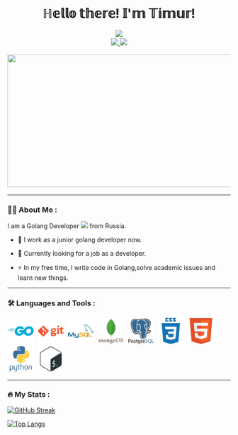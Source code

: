 <h1 align="center">ℍ𝕖𝕝𝕝𝕠 𝕥𝕙𝕖𝕣𝕖! 𝕀'𝕞 𝕋𝕚𝕞𝕦𝕣!</h1>
<div id="header" align="center">
  <img src="https://media.giphy.com/media/M9gbBd9nbDrOTu1Mqx/giphy.gif" width="100"/>
</div>
<div id="badges" align="center">
  <a href="https://career.habr.com/gtijidi">
    <img src="https://img.shields.io/badge/%D0%A5%D0%B0%D0%B1%D1%80%D0%9A%D0%B0%D1%80%D1%8C%D0%B5%D1%80%D0%B0-blue?style=for-the-badge&logo=habr&logoColor=white"/>
  </a>
  <a href="mailto:gtgaleevtimur@gmail.com">
    <img src="https://img.shields.io/badge/email-white?style=for-the-badge&logo=gmail&logoColor=color"/>
  </a>
</div>
<div align="center">
<img src="https://komarev.com/ghpvc/?username=gtgaleevtimur&style=flat-square&color=blue" alt=""/>
</div>
<div align="center">
  <img src="https://media.giphy.com/media/dWesBcTLavkZuG35MI/giphy.gif" width="600" height="300"/>
</div>

---

### :technologist: About Me :

I am a Golang Developer <img src="https://media.giphy.com/media/WUlplcMpOCEmTGBtBW/giphy.gif" width="30"> from Russia.

- :telescope: I work as a junior golang developer now.

- :seedling: Сurrently looking for a job as a developer.

- :zap: In my free time, I write code in Golang,solve academic issues and learn new things.

---

### :hammer_and_wrench: Languages and Tools :



        
<div>
  <img src="https://raw.githubusercontent.com/devicons/devicon/1119b9f84c0290e0f0b38982099a2bd027a48bf1/icons/go/go-original-wordmark.svg" title="Go" alt="Go" width="60" height="60"/>&nbsp;
  <img src="https://raw.githubusercontent.com/devicons/devicon/1119b9f84c0290e0f0b38982099a2bd027a48bf1/icons/git/git-plain-wordmark.svg" title="Git" alt="Git" width="60" height="60"/>&nbsp;
  <img src="https://raw.githubusercontent.com/devicons/devicon/1119b9f84c0290e0f0b38982099a2bd027a48bf1/icons/mysql/mysql-original-wordmark.svg" title="MySQL" alt="MySQL" width="60" height="60"/>&nbsp;
  <img src="https://raw.githubusercontent.com/devicons/devicon/1119b9f84c0290e0f0b38982099a2bd027a48bf1/icons/mongodb/mongodb-original-wordmark.svg" title="MongoDB" alt="MongoDB" width="60" height="60"/>&nbsp;
  <img src="https://raw.githubusercontent.com/devicons/devicon/1119b9f84c0290e0f0b38982099a2bd027a48bf1/icons/postgresql/postgresql-original-wordmark.svg" title="Postegre" alt="Postegre" width="60" height="60"/>&nbsp;
  <img src="https://github.com/devicons/devicon/blob/master/icons/css3/css3-plain-wordmark.svg"  title="CSS3" alt="CSS" width="60" height="60"/>&nbsp;
  <img src="https://github.com/devicons/devicon/blob/master/icons/html5/html5-original.svg" title="HTML5" alt="HTML" width="60" height="60"/>&nbsp;
  <img src="https://raw.githubusercontent.com/devicons/devicon/1119b9f84c0290e0f0b38982099a2bd027a48bf1/icons/python/python-original-wordmark.svg" title="Python" alt="Python" width="60" height="60"/>&nbsp;
  <img src="https://raw.githubusercontent.com/devicons/devicon/1119b9f84c0290e0f0b38982099a2bd027a48bf1/icons/bash/bash-original.svg" title="bash" alt="bash" width="60" height="60"/>&nbsp;
</div>

---

### :fire: My Stats :

[![GitHub Streak](http://github-readme-streak-stats.herokuapp.com?user=gtgaleevtimur)](https://git.io/streak-stats)

[![Top Langs](https://github-readme-stats.vercel.app/api/top-langs/?username=gtgaleevtimur)](https://github.com/anuraghazra/github-readme-stats)
